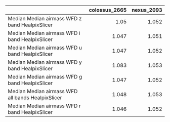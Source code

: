 |                                                   |   colossus_2665 |   nexus_2093 |
|:--------------------------------------------------|----------------:|-------------:|
| Median Median airmass WFD z band HealpixSlicer    |           1.05  |        1.052 |
| Median Median airmass WFD i band HealpixSlicer    |           1.047 |        1.051 |
| Median Median airmass WFD u band HealpixSlicer    |           1.047 |        1.052 |
| Median Median airmass WFD y band HealpixSlicer    |           1.083 |        1.053 |
| Median Median airmass WFD g band HealpixSlicer    |           1.047 |        1.052 |
| Median Median airmass WFD all bands HealpixSlicer |           1.048 |        1.053 |
| Median Median airmass WFD r band HealpixSlicer    |           1.046 |        1.052 |
